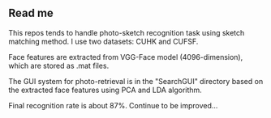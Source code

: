 ## Read me
This repos tends to handle photo-sketch recognition task using sketch matching method. I use two datasets: CUHK and CUFSF.

Face features are extracted from VGG-Face model (4096-dimension), which are stored as .mat files.

The GUI system for photo-retrieval is in the "SearchGUI" directory based on the extracted face features using PCA and LDA algorithm.

Final recognition rate is about 87%. Continue to be improved...

